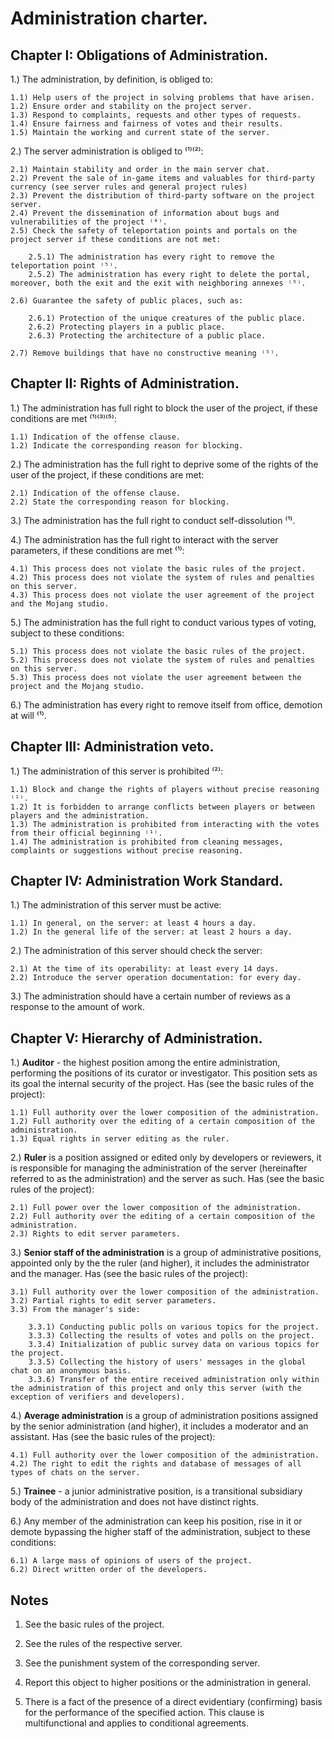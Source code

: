 # Administration charter.

## Chapter I: Obligations of Administration.

1.) The administration, by definition, is obliged to:

    1.1) Help users of the project in solving problems that have arisen.
    1.2) Ensure order and stability on the project server.
    1.3) Respond to complaints, requests and other types of requests.
    1.4) Ensure fairness and fairness of votes and their results.
    1.5) Maintain the working and current state of the server.

2.) The server administration is obliged to ⁽¹⁾⁽²⁾:

    2.1) Maintain stability and order in the main server chat.
    2.2) Prevent the sale of in-game items and valuables for third-party currency (see server rules and general project rules)
    2.3) Prevent the distribution of third-party software on the project server.
    2.4) Prevent the dissemination of information about bugs and vulnerabilities of the project ⁽⁴⁾.
    2.5) Check the safety of teleportation points and portals on the project server if these conditions are not met:

        2.5.1) The administration has every right to remove the teleportation point ⁽⁵⁾.
        2.5.2) The administration has every right to delete the portal, moreover, both the exit and the exit with neighboring annexes ⁽⁵⁾.

    2.6) Guarantee the safety of public places, such as:

        2.6.1) Protection of the unique creatures of the public place.
        2.6.2) Protecting players in a public place.
        2.6.3) Protecting the architecture of a public place.

    2.7) Remove buildings that have no constructive meaning ⁽⁵⁾.

## Chapter II: Rights of Administration.

1.) The administration has full right to block the user of the project, if these conditions are met ⁽¹⁾⁽³⁾⁽⁵⁾:

    1.1) Indication of the offense clause.
    1.2) Indicate the corresponding reason for blocking.

2.) The administration has the full right to deprive some of the rights of the user of the project, if these conditions are met:

    2.1) Indication of the offense clause.
    2.2) State the corresponding reason for blocking.

3.) The administration has the full right to conduct self-dissolution ⁽¹⁾.

4.) The administration has the full right to interact with the server parameters, if these conditions are met ⁽¹⁾:

    4.1) This process does not violate the basic rules of the project.
    4.2) This process does not violate the system of rules and penalties on this server.
    4.3) This process does not violate the user agreement of the project and the Mojang studio.

5.) The administration has the full right to conduct various types of voting, subject to these conditions:

    5.1) This process does not violate the basic rules of the project.
    5.2) This process does not violate the system of rules and penalties on this server.
    5.3) This process does not violate the user agreement between the project and the Mojang studio.

6.) The administration has every right to remove itself from office, demotion at will ⁽¹⁾.

## Chapter III: Administration veto.

1.) The administration of this server is prohibited ⁽²⁾:

    1.1) Block and change the rights of players without precise reasoning ⁽¹⁾.
    1.2) It is forbidden to arrange conflicts between players or between players and the administration.
    1.3) The administration is prohibited from interacting with the votes from their official beginning ⁽¹⁾.
    1.4) The administration is prohibited from cleaning messages, complaints or suggestions without precise reasoning.

## Chapter IV: Administration Work Standard.

1.) The administration of this server must be active:

    1.1) In general, on the server: at least 4 hours a day.
    1.2) In the general life of the server: at least 2 hours a day.

2.) The administration of this server should check the server:

    2.1) At the time of its operability: at least every 14 days.
    2.2) Introduce the server operation documentation: for every day.

3.) The administration should have a certain number of reviews as a response to the amount of work.

## Chapter V: Hierarchy of Administration.

1.) **Auditor** - the highest position among the entire administration, performing the positions of its curator or investigator. This position sets as its goal the internal security of the project. Has (see the basic rules of the project):

    1.1) Full authority over the lower composition of the administration.
    1.2) Full authority over the editing of a certain composition of the administration.
    1.3) Equal rights in server editing as the ruler.

2.) **Ruler** is a position assigned or edited only by developers or reviewers, it is responsible for managing the administration of the server (hereinafter referred to as the administration) and the server as such. Has (see the basic rules of the project):

    2.1) Full power over the lower composition of the administration.
    2.2) Full authority over the editing of a certain composition of the administration.
    2.3) Rights to edit server parameters.

3.) **Senior staff of the administration** is a group of administrative positions, appointed only by the the ruler (and higher), it includes the administrator and the manager. Has (see the basic rules of the project):

    3.1) Full authority over the lower composition of the administration.
    3.2) Partial rights to edit server parameters.
    3.3) From the manager's side:

        3.3.1) Conducting public polls on various topics for the project.
        3.3.3) Collecting the results of votes and polls on the project.
        3.3.4) Initialization of public survey data on various topics for the project.
        3.3.5) Collecting the history of users' messages in the global chat on an anonymous basis.
        3.3.6) Transfer of the entire received administration only within the administration of this project and only this server (with the exception of verifiers and developers).

4.) **Average administration** is a group of administration positions assigned by the senior administration (and higher), it includes a moderator and an assistant. Has (see the basic rules of the project):

    4.1) Full authority over the lower composition of the administration.
    4.2) The right to edit the rights and database of messages of all types of chats on the server.

5.) **Trainee** - a junior administrative position, is a transitional subsidiary body of the administration and does not have distinct rights.

6.) Any member of the administration can keep his position, rise in it or demote bypassing the higher staff of the administration, subject to these conditions:

    6.1) A large mass of opinions of users of the project.
    6.2) Direct written order of the developers.


## Notes

1. See the basic rules of the project.

2. See the rules of the respective server.

3. See the punishment system of the corresponding server.

4. Report this object to higher positions or the administration in general.

5. There is a fact of the presence of a direct evidentiary (confirming) basis for the performance of the specified action. This clause is multifunctional and applies to conditional agreements.
